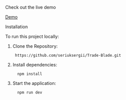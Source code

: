 Check out the live demo

[Demo](https://trade-blade-eqanyj2xn-seriuksergiis-projects.vercel.app)

Installation

To run this project locally:

1.	Clone the Repository:

         https://github.com/seriuksergii/Trade-Blade.git


2.	Install dependencies:

          npm install

3.	Start the application:
 
          npm run dev









